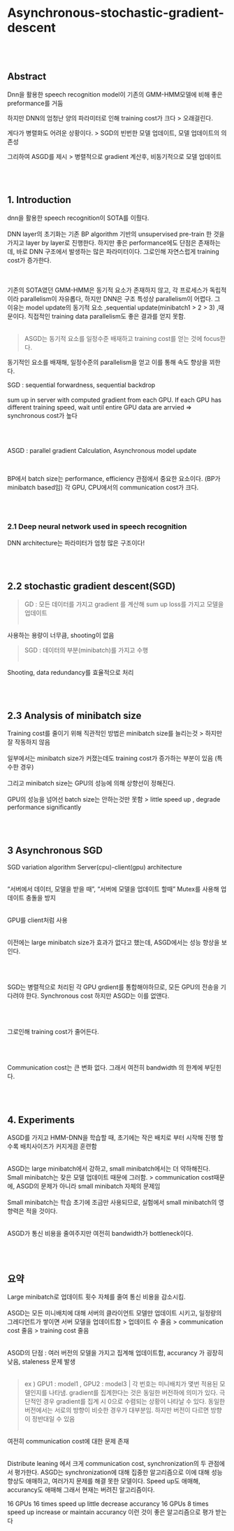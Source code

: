 # Asynchronous-stochastic-gradient-descent

<br/><br/>

## Abstract

Dnn을 활용한 speech recognition model이 기존의 GMM-HMM모델에 비해 좋은 preformance를 거둠 


하지만 DNN의 엄청난 양의 파라미터로 인해 training cost가 크다 > 오래걸린다.

게다가 병렬화도 어려운 상황이다. > SGD의 빈번한 모델 업데이트, 모델 업데이트의 의존성

그리하여 ASGD를 제시 > 병렬적으로 gradient 계산후, 비동기적으로 모델 업데이트

<br/><br/>

## 1. Introduction

dnn을 활용한 speech recognition이 SOTA를 이뤘다.
<br/><br/>
DNN layer의 초기화는 기존 BP algorithm 기반의 unsupervised pre-train 한 것을 가지고 layer by layer로 진행한다.
하지만 좋은 performance에도 단점은 존재하는데, 바로 DNN 구조에서 발생하는 많은 파라미터이다.
그로인해 자연스럽게 training cost가 증가한다.


<br/><br/>
기존의 SOTA였던 GMM-HMM은 동기적 요소가 존재하지 않고, 각 프로세스가 독립적이라  parallelism이 자유롭다, 
하지만 DNN은 구조 특성상 parallelism이 어렵다.
그 이유는 model update의 동기적 요소 ,sequential update(minibatch1 > 2 > 3) ,때문이다.
직접적인 training data parallelism도 좋은 결과를 얻지 못함.
<br/><br/>

> ASGD는 동기적 요소를 일정수준 배재하고 training cost를 얻는 것에 focus한다.

동기적인 요소를 배재해, 일정수준의 parallelism을 얻고 이를 통해 속도 향상을 꾀한다.

SGD : sequential forwardness, sequential backdrop 
<br/><br/>
sum up in server with computed gradient from each GPU. If each GPU has different training speed, wait until entire GPU data are arrvied => synchronous cost가 높다

<br/><br/>

ASGD : parallel gradient Calculation, Asynchronous model update


<br/>

BP에서 batch size는 performance, efficiency 관점에서 중요한 요소이다. (BP가 minibatch based임)
각 GPU, CPU에서의 communication cost가 크다.


<br/><br/>

### 2.1 Deep neural network used in speech recognition

DNN architecture는 파라미터가 엄청 많은 구조이다!


<br/><br/>

## 2.2 stochastic gradient descent(SGD)

> GD : 모든 데이터를 가지고 gradient 를 계산해 sum up loss를 가지고 모델을 업데이트
<br/><br/>

사용하는 용량이 너무큼, shooting이 없음

> SGD : 데이터의 부분(minibatch)를 가지고 수행
<br/><br/>

Shooting, data redundancy를 효율적으로 처리


<br/><br/>

## 2.3 Analysis of minibatch size

Training cost를 줄이기 위해 직관적인 방법은 minibatch size를 늘리는것 > 하지만 잘 작동하지 않음
<br/><br/>
일부에서는 minibatch size가 커졌는데도 training cost가 증가하는 부분이 있음 (특수한 경우)
<br/><br/>
그리고 minibatch size는 GPU의 성능에 의해 상향선이 정해진다.
<br/><br/>
GPU의 성능을 넘어선 batch size는 안하는것만 못함 > little speed up , degrade performance significantly

<br/><br/>

## 3 Asynchronous SGD

SGD variation algorithm
Server(cpu)-client(gpu) architecture
<br/><br/>

“서버에서 데이터, 모델을 받을 때”, “서버에 모델을 업데이트 할때” Mutex를 사용해 업데이트 충돌을 방지
<br/><br/>

GPU를 client처럼 사용
<br/><br/>

이전에는 large minibatch size가 효과가 없다고 했는데, ASGD에서는 성능 향상을 보인다.

<br/><br/>

SGD는 병렬적으로 처리된 각 GPU grdient를 통합해야하므로, 모든 GPU의 전송을 기다려야 한다. Synchronous cost
하지만 ASGD는 이를 없앤다.

<br/><br/>

그로인해 training cost가 줄어든다.

<br/><br/>

Communication cost는 큰 변화 없다. 그래서 여전히 bandwidth 의 한계에 부딛힌다.

<br/><br/>

## 4. Experiments

ASGD를 가지고 HMM-DNN을 학습할 때, 초기에는 작은 배치로 부터 시작해 진행 할 수록 배치사이즈가 커지게끔 훈련함
<br/><br/>

ASGD는 large minibatch에서 강하고, small minibatch에서는 더 약하해진다. Small minibatch는 잦은 모델 업데이트 때문에 그러함. > communication cost때문에, ASGD의 문제가 아니라 small minibatch 자체의 문제임
<br/><br/>
Small minibatch는 학습 초기에 조금만 사용되므로, 실험에서 small minibatch의 영향력은 적을 것이다.
<br/><br/>

ASGD가 통신 비용을 줄여주지만 여전히 bandwidth가 bottleneck이다.

<br/><br/>


## 요약

Large minibatch로 업데이트 횟수 자체를 줄여 통신 비용을 감소시킴.
<br/><br/>
ASGD는 모든 미니배치에 대해 서버의 클라이언트 모델만 업데이트 시키고, 일정량의 그레디언트가 쌓이면 서버 모델을 업데이트함 > 업데이트 수 줄음 > communication cost 줄음 > training cost 줄음
<br/><br/>



ASGD의 단점 : 여러 버전의 모델을 가지고 집계해 업데이트함, accurancy 가 굉장히 낮음, staleness 문제 발생
<br/><br/>

> ex ) GPU1 : model1 , GPU2 : model3  | 각 번호는 미니배치가 몇번 적용된 모델인지를 나타냄.
gradient를 집계한다는 것은 동일한 버전하에 의미가 있다. 극단적인 경우 gradient를 집계 시 0으로 수렴되는 상황이 나타날 수 있다. 동일한 버전에서는 서로의 방향이 비슷한 경우가 대부분임. 하지만 버전이 다르면 방향이 정반대일 수 있음
<br/><br/>



여전히 communication cost에 대한 문제 존재
<br/><br/>

Distribute leaning 에서 크게 communication cost, synchronization의 두 관점에서 평가한다. ASGD는 synchronization에 대해 집중한 알고리즘으로 이에 대해 성능 향상도 애매하고, 여러가지 문제를 해결 못한 모델이다.
Speed up도 애매해, accurancy도 애매해 그래서 현재는 버려진 알고리즘이다.

16 GPUs 16 times speed up little decrease accurancy
16 GPUs 8 times speed up increase or maintain accurancy
이런 것이 좋은 알고리즘으로 평가 받는다

